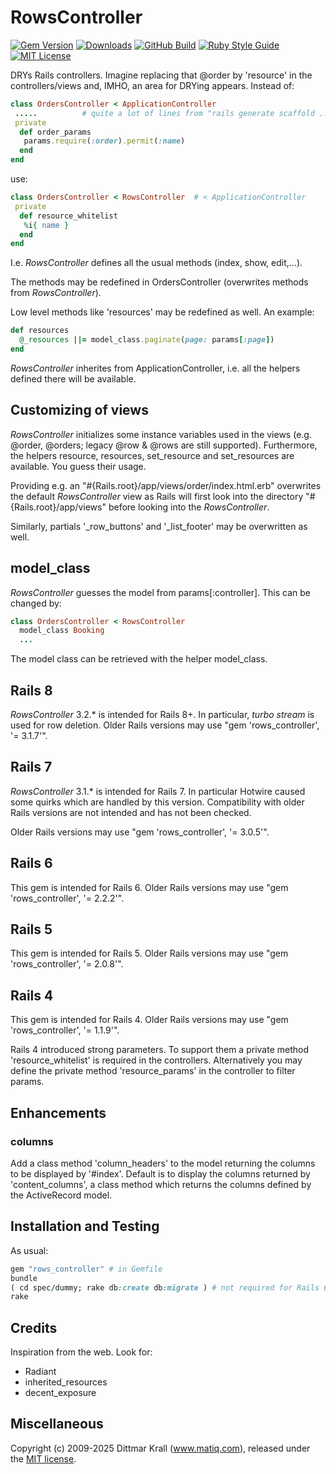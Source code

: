 # RowsController

[![Gem Version](https://img.shields.io/gem/v/rows_controller?color=168AFE&logo=rubygems&logoColor=FE1616)](https://rubygems.org/gems/rows_controller)
[![Downloads](https://img.shields.io/gem/dt/rows_controller?color=168AFE&logo=rubygems&logoColor=FE1616)](https://rubygems.org/gems/rows_controller)
[![GitHub Build](https://img.shields.io/github/actions/workflow/status/matique/rows_controller/rake.yml?logo=github)](https://github.com/matique/rows_controller/actions/workflows/rake.yml)
[![Ruby Style Guide](https://img.shields.io/badge/code_style-standard-168AFE.svg)](https://github.com/standardrb/standard)
[![MIT License](https://img.shields.io/badge/license-MIT-168AFE.svg)](http://choosealicense.com/licenses/mit/)

DRYs Rails controllers. Imagine replacing that @order by 'resource' in the
controllers/views and, IMHO, an area for DRYing appears.
Instead of:

~~~ruby
class OrdersController < ApplicationController
 .....          # quite a lot of lines from "rails generate scaffold ..."
 private
  def order_params
   params.require(:order).permit(:name)
  end
end
~~~

use:

~~~ruby
class OrdersController < RowsController  # < ApplicationController
 private
  def resource_whitelist
   %i{ name }
  end
end
~~~

I.e. _RowsController_ defines all the usual methods (index, show, edit,...).

The methods may be redefined in OrdersController
(overwrites methods from _RowsController_).

Low level methods like 'resources' may be redefined as well.
An example:

~~~ruby
def resources
  @_resources ||= model_class.paginate(page: params[:page])
end
~~~

_RowsController_ inherites from ApplicationController, i.e. all the helpers
defined there will be available.


## Customizing of views

_RowsController_ initializes some instance variables used in the views
(e.g. @order, @orders; legacy @row & @rows are still supported).
Furthermore, the helpers resource, resources, set_resource and
set_resources are available. You guess their usage.

Providing e.g. an "#{Rails.root}/app/views/order/index.html.erb"
overwrites the default _RowsController_ view as Rails will first look
into the directory "#{Rails.root}/app/views" before looking
into the _RowsController_.

Similarly, partials '\_row\_buttons' and '\_list\_footer' may be overwritten
as well.


## model_class

_RowsController_ guesses the model from params[:controller]. This can
be changed by:

~~~ruby
class OrdersController < RowsController
  model_class Booking
  ...
~~~

The model class can be retrieved with the helper model_class.


## Rails 8

_RowsController_ 3.2.* is intended for Rails 8+.
In particular, *turbo stream* is used for row deletion.
Older Rails versions may use "gem 'rows_controller', '= 3.1.7'".


## Rails 7

_RowsController_ 3.1.* is intended for Rails 7.
In particular Hotwire caused some quirks
which are handled by this version.
Compatibility with older Rails versions are not intended
and has not been checked.

Older Rails versions may use "gem 'rows_controller', '= 3.0.5'".


## Rails 6

This gem is intended for Rails 6.
Older Rails versions may use "gem 'rows_controller', '= 2.2.2'".


## Rails 5

This gem is intended for Rails 5.
Older Rails versions may use "gem 'rows_controller', '= 2.0.8'".


## Rails 4

This gem is intended for Rails 4.
Older Rails versions may use "gem 'rows_controller', '= 1.1.9'".

Rails 4 introduced strong parameters.
To support them a private method 'resource_whitelist' is required
in the controllers.
Alternatively you may define the private method 'resource_params'
in the controller to filter params.

## Enhancements

### columns

Add a class method 'column_headers' to the model
returning the columns to be displayed by '#index'.
Default is to display the columns returned by 'content_columns',
a class method which returns the columns defined by the ActiveRecord model.


## Installation and Testing

As usual:

~~~ruby
gem "rows_controller" # in Gemfile
bundle
( cd spec/dummy; rake db:create db:migrate ) # not required for Rails 6+
rake
~~~


## Credits

Inspiration from the web.
Look for:

- Radiant
- inherited_resources
- decent_exposure

## Miscellaneous

Copyright (c) 2009-2025 Dittmar Krall (www.matiq.com),
released under the [MIT license](https://opensource.org/licenses/MIT).
